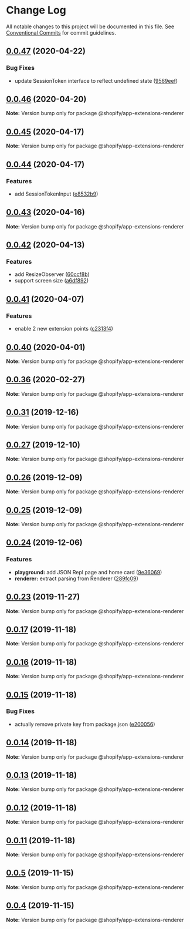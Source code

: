 # Change Log

All notable changes to this project will be documented in this file.
See [Conventional Commits](https://conventionalcommits.org) for commit guidelines.

## [0.0.47](https://github.com/Shopify/app-extension-libs/compare/v0.0.46...v0.0.47) (2020-04-22)


### Bug Fixes

* update SessionToken interface to reflect undefined state ([9569eef](https://github.com/Shopify/app-extension-libs/commit/9569eef64c70101059b3b53ea2abfedbe64f383e))





## [0.0.46](https://github.com/Shopify/app-extension-libs/compare/v0.0.45...v0.0.46) (2020-04-20)

**Note:** Version bump only for package @shopify/app-extensions-renderer





## [0.0.45](https://github.com/Shopify/app-extension-libs/compare/v0.0.44...v0.0.45) (2020-04-17)

**Note:** Version bump only for package @shopify/app-extensions-renderer





## [0.0.44](https://github.com/Shopify/app-extension-libs/compare/v0.0.43...v0.0.44) (2020-04-17)


### Features

* add SessionTokenInput ([e8532b9](https://github.com/Shopify/app-extension-libs/commit/e8532b986e403bdf7d10540284cd90b386dd4ab1))





## [0.0.43](https://github.com/Shopify/app-extension-libs/compare/v0.0.42...v0.0.43) (2020-04-16)

**Note:** Version bump only for package @shopify/app-extensions-renderer





## [0.0.42](https://github.com/Shopify/app-extension-libs/compare/v0.0.41...v0.0.42) (2020-04-13)


### Features

* add ResizeObserver ([60ccf8b](https://github.com/Shopify/app-extension-libs/commit/60ccf8b16ba9ab88929d9798409947cc9d3a205a))
* support screen size ([a6df892](https://github.com/Shopify/app-extension-libs/commit/a6df892ead47ce038a63a3e11698bc72b859cd96))





## [0.0.41](https://github.com/Shopify/app-extension-libs/compare/v0.0.40...v0.0.41) (2020-04-07)


### Features

* enable 2 new extension points ([c2313f4](https://github.com/Shopify/app-extension-libs/commit/c2313f4a93a74dc8ff964504c7923b124cf8a028))





## [0.0.40](https://github.com/Shopify/app-extension-libs/compare/v0.0.39...v0.0.40) (2020-04-01)

**Note:** Version bump only for package @shopify/app-extensions-renderer





## [0.0.36](https://github.com/Shopify/app-extension-libs/compare/v0.0.35...v0.0.36) (2020-02-27)

**Note:** Version bump only for package @shopify/app-extensions-renderer





## [0.0.31](https://github.com/Shopify/app-extension-libs/compare/v0.0.30...v0.0.31) (2019-12-16)

**Note:** Version bump only for package @shopify/app-extensions-renderer





## [0.0.27](https://github.com/Shopify/app-extension-libs/compare/v0.0.26...v0.0.27) (2019-12-10)

**Note:** Version bump only for package @shopify/app-extensions-renderer





## [0.0.26](https://github.com/Shopify/app-extension-libs/compare/v0.0.25...v0.0.26) (2019-12-09)

**Note:** Version bump only for package @shopify/app-extensions-renderer





## [0.0.25](https://github.com/Shopify/app-extension-libs/compare/v0.0.24...v0.0.25) (2019-12-09)

**Note:** Version bump only for package @shopify/app-extensions-renderer





## [0.0.24](https://github.com/Shopify/app-extension-libs/compare/v0.0.23...v0.0.24) (2019-12-06)


### Features

* **playground:** add JSON Repl page and home card ([9e36069](https://github.com/Shopify/app-extension-libs/commit/9e3606922a3a713738487c22d74d11efaaeb8a82))
* **renderer:** extract parsing from Renderer ([289fc09](https://github.com/Shopify/app-extension-libs/commit/289fc0932b9d172fb78e99f8ab2f8fe53da7eed3))





## [0.0.23](https://github.com/Shopify/app-extension-libs/compare/v0.0.22...v0.0.23) (2019-11-27)

**Note:** Version bump only for package @shopify/app-extensions-renderer





## [0.0.17](https://github.com/Shopify/app-extension-libs/compare/v0.0.16...v0.0.17) (2019-11-18)

**Note:** Version bump only for package @shopify/app-extensions-renderer





## [0.0.16](https://github.com/Shopify/app-extension-libs/compare/v0.0.15...v0.0.16) (2019-11-18)

**Note:** Version bump only for package @shopify/app-extensions-renderer





## [0.0.15](https://github.com/Shopify/app-extension-libs/compare/v0.0.14...v0.0.15) (2019-11-18)


### Bug Fixes

* actually remove private key from package.json ([e200056](https://github.com/Shopify/app-extension-libs/commit/e200056d92b07e94f3df7fb27344d20425037744))





## [0.0.14](https://github.com/Shopify/app-extension-libs/compare/v0.0.13...v0.0.14) (2019-11-18)

**Note:** Version bump only for package @shopify/app-extensions-renderer





## [0.0.13](https://github.com/Shopify/app-extension-libs/compare/v0.0.12...v0.0.13) (2019-11-18)

**Note:** Version bump only for package @shopify/app-extensions-renderer





## [0.0.12](https://github.com/Shopify/app-extension-libs/compare/v0.0.11...v0.0.12) (2019-11-18)

**Note:** Version bump only for package @shopify/app-extensions-renderer





## [0.0.11](https://github.com/Shopify/app-extension-libs/compare/v0.0.10...v0.0.11) (2019-11-18)

**Note:** Version bump only for package @shopify/app-extensions-renderer





## [0.0.5](https://github.com/Shopify/app-extension-libs/compare/v0.0.3...v0.0.5) (2019-11-15)

**Note:** Version bump only for package @shopify/app-extensions-renderer





## [0.0.4](https://github.com/Shopify/app-extension-libs/compare/v0.0.3...v0.0.4) (2019-11-15)

**Note:** Version bump only for package @shopify/app-extensions-renderer
